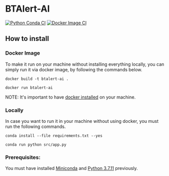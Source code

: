 # BTAlert-AI

[![Python Conda CI](https://github.com/BureauTech/BTAlert-AI/actions/workflows/python-conda.yml/badge.svg)](https://github.com/BureauTech/BTAlert-AI/actions/workflows/python-conda.yml)
[![Docker Image CI](https://github.com/BureauTech/BTAlert-AI/actions/workflows/docker-image.yml/badge.svg)](https://github.com/BureauTech/BTAlert-AI/actions/workflows/docker-image.yml)

## How to install

### Docker Image

To make it run on your machine without installing everything locally, you can simply run it via docker image, by following the commands below.

```docker build -t btalert-ai .```

```docker run btalert-ai```

NOTE: It's important to have [docker installed](https://docs.docker.com/engine/install/) on your machine.

### Locally

In case you want to run it in your machine without using docker, you must run the following commands.

```conda install --file requirements.txt --yes```

```conda run python src/app.py```

### Prerequisites:

You must have installed [Miniconda](https://docs.conda.io/en/latest/miniconda.html) and [Python 3.7.11](https://www.python.org/downloads/release/python-3711/) previously.